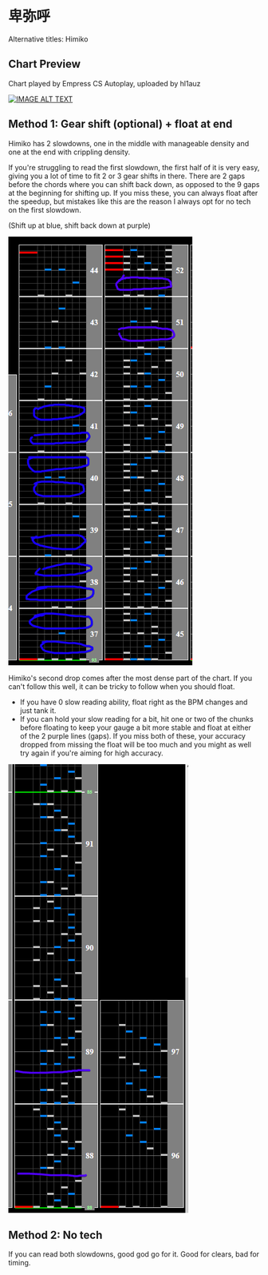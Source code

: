# 卑弥呼

Alternative titles: Himiko

## Chart Preview
Chart played by Empress CS Autoplay, uploaded by hl1auz

[![IMAGE ALT TEXT](http://img.youtube.com/vi/5abY1vxXGn0/0.jpg)](https://youtu.be/5abY1vxXGn0?t=57 "IIDX EMPRESS - 卑弥呼 (A Vs 黑) Autoplay")

## Method 1: Gear shift (optional) + float at end

Himiko has 2 slowdowns, one in the middle with manageable density and one at the end with crippling density.

If you're struggling to read the first slowdown, the first half of it is very easy, giving you a lot of time to fit 2 or 3 gear shifts in there. There are 2 gaps before the chords where you can shift back down, as opposed to the 9 gaps at the beginning for shifting up. If you miss these, you can always float after the speedup, but mistakes like this are the reason I always opt for no tech on the first slowdown.

(Shift up at blue, shift back down at purple)

![himiko diff](himidrop1.png "Himiko first slowdown")

Himiko's second drop comes after the most dense part of the chart. If you can't follow this well, it can be tricky to follow when you should float.

- If you have 0 slow reading ability, float right as the BPM changes and just tank it.
- If you can hold your slow reading for a bit, hit one or two of the chunks before floating to keep your gauge a bit more stable and float at either of the 2 purple lines (gaps). If you miss both of these, your accuracy dropped from missing the float will be too much and you might as well try again if you're aiming for high accuracy.

![himiko diff again](himidrop2.png "Himiko second slowdown")

## Method 2: No tech

If you can read both slowdowns, good god go for it. Good for clears, bad for timing.